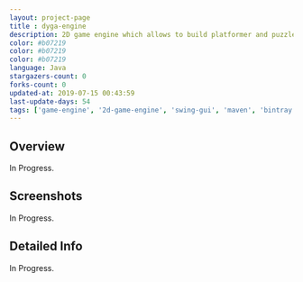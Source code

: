 ```yaml
---
layout: project-page
title : dyga-engine
description: 2D game engine which allows to build platformer and puzzle games.
color: #b07219
color: #b07219
color: #b07219
language: Java
stargazers-count: 0
forks-count: 0
updated-at: 2019-07-15 00:43:59
last-update-days: 54
tags: ['game-engine', '2d-game-engine', 'swing-gui', 'maven', 'bintray']
---
```

<!---
Gregoire Boiron <gregoire.boiron@gmail.com>
Copyright (c) 2018 Gregoire Boiron  All Rights Reserved.
--->

Overview
--------------------
In Progress.

Screenshots
--------------------
In Progress.

Detailed Info
--------------------
In Progress.
